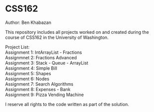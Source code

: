 # CSS162
Author: Ben Khabazan

This repository includes all projects worked on and created during the course of CSS162 in the University of Washington. 

Project List:  <br />
Assignment 1: IntArrayList - Fractions <br />
Assignmnet 2: Fractions Advanced <br />
Assignment 3: Stack - Queue - ArrayList <br />
Assignment 4: Simple Bill <br />
Assignment 5: Shapes <br />
Assignment 6: Nodes <br />
Assignment 7: Search Algorithms <br />
Assignment 8: Expenses - Bank <br />
Assignment 9: Pizza Vending Machine <br />

I reserve all rights to the code written as part of the solution.
